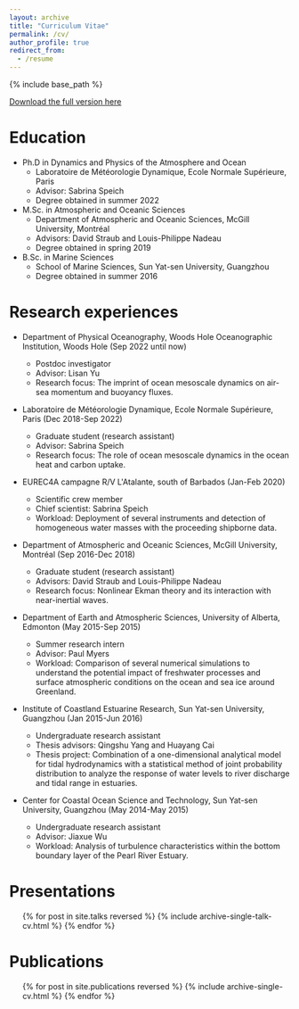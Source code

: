 ```yaml
---
layout: archive
title: "Curriculum Vitae"
permalink: /cv/
author_profile: true
redirect_from:
  - /resume
---
```


{% include base_path %}

[Download the full version here](http://yanxu-chen.github.io/files/CV_Yanxu_Chen_Apr2024.pdf)

Education
======
* Ph.D in Dynamics and Physics of the Atmosphere and Ocean
  * Laboratoire de Météorologie Dynamique, Ecole Normale Supérieure, Paris 
  * Advisor: Sabrina Speich
  * Degree obtained in summer 2022
* M.Sc. in Atmospheric and Oceanic Sciences
  * Department of Atmospheric and Oceanic Sciences, McGill University, Montréal
  * Advisors: David Straub and Louis-Philippe Nadeau
  * Degree obtained in spring 2019
* B.Sc. in Marine Sciences
  * School of Marine Sciences, Sun Yat-sen University, Guangzhou
  * Degree obtained in summer 2016

Research experiences
======
* Department of Physical Oceanography, Woods Hole Oceanographic Institution, Woods Hole (Sep 2022 until now)
  * Postdoc investigator
  * Advisor: Lisan Yu
  * Research focus: The imprint of ocean mesoscale dynamics on air-sea momentum and buoyancy fluxes. 

* Laboratoire de Météorologie Dynamique, Ecole Normale Supérieure, Paris (Dec 2018-Sep 2022)
  * Graduate student (research assistant)
  * Advisor: Sabrina Speich
  * Research focus: The role of ocean mesoscale dynamics in the ocean heat and carbon uptake.

* EUREC4A campagne R/V L'Atalante, south of Barbados (Jan-Feb 2020)
  * Scientific crew member
  * Chief scientist: Sabrina Speich
  * Workload: Deployment of several instruments and detection of homogeneous water masses with the proceeding shipborne data.

* Department of Atmospheric and Oceanic Sciences, McGill University, Montréal (Sep 2016-Dec 2018)
  * Graduate student (research assistant)
  * Advisors: David Straub and Louis-Philippe Nadeau
  * Research focus: Nonlinear Ekman theory and its interaction with near-inertial waves.

* Department of Earth and Atmospheric Sciences, University of Alberta, Edmonton (May 2015-Sep 2015)
  * Summer research intern
  * Advisor: Paul Myers
  * Workload: Comparison of several numerical simulations to understand the potential impact of freshwater processes and surface atmospheric conditions on the ocean and sea ice around Greenland. 
  
* Institute of Coastland Estuarine Research, Sun Yat-sen University, Guangzhou (Jan 2015-Jun 2016)
  * Undergraduate research assistant
  * Thesis advisors: Qingshu Yang and Huayang Cai
  * Thesis project: Combination of a one-dimensional analytical model for tidal hydrodynamics with a statistical method of joint probability distribution to analyze the response of water levels to river discharge and tidal range in estuaries.
  
* Center for Coastal Ocean Science and Technology, Sun Yat-sen University, Guangzhou (May 2014-May 2015)
  * Undergraduate research assistant
  * Advisor: Jiaxue Wu
  * Workload: Analysis of turbulence characteristics within the bottom boundary layer of the Pearl River Estuary. 
     
Presentations
======
  <ul>{% for post in site.talks reversed %}
    {% include archive-single-talk-cv.html %}
  {% endfor %}</ul>
  
Publications
======
  <ul>{% for post in site.publications reversed %}
    {% include archive-single-cv.html %}
  {% endfor %}</ul>
  
